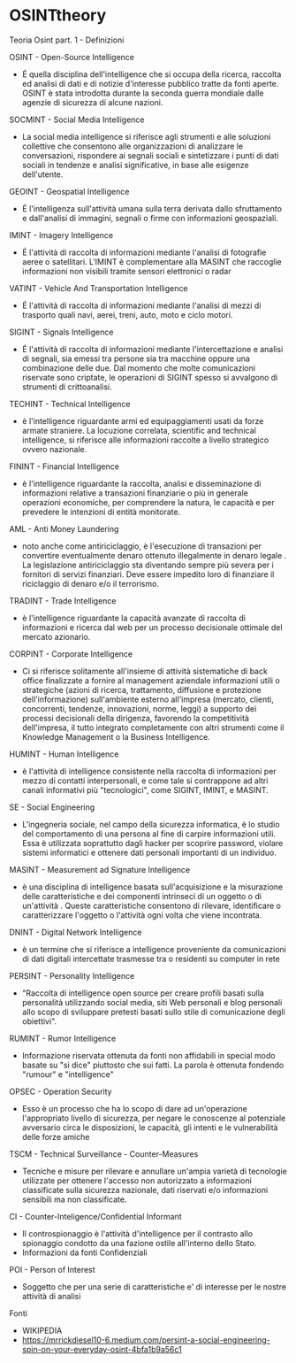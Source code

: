 # OSINTtheory
Teoria Osint part. 1 - Definizioni 

OSINT - Open-Source Intelligence
 - É quella disciplina dell'intelligence che si occupa della ricerca, raccolta ed analisi di dati e di notizie d'interesse pubblico tratte da fonti aperte. OSINT è stata introdotta durante la seconda guerra mondiale dalle agenzie di sicurezza di alcune nazioni.

SOCMINT - Social Media Intelligence
 - La social media intelligence si riferisce agli strumenti e alle soluzioni collettive che consentono alle organizzazioni di analizzare le conversazioni, rispondere ai segnali sociali e sintetizzare i punti di dati sociali in tendenze e analisi significative, in base alle esigenze dell'utente.

GEOINT - Geospatial Intelligence
 - É l'intelligenza sull'attività umana sulla terra derivata dallo sfruttamento e dall'analisi di immagini, segnali o firme con informazioni geospaziali.

IMINT - Imagery Intelligence
 - É  l'attività di raccolta di informazioni mediante l'analisi di fotografie aeree o satellitari. L'IMINT è complementare alla MASINT che raccoglie informazioni non visibili tramite sensori elettronici o radar

VATINT - Vehicle And Transportation Intelligence
 - É  l'attività di raccolta di informazioni mediante l'analisi di mezzi di trasporto quali navi, aerei, treni, auto, moto e ciclo motori.

SIGINT - Signals Intelligence
 - É  l'attività di raccolta di informazioni mediante l'intercettazione e analisi di segnali, sia emessi tra persone sia tra macchine oppure una combinazione delle due. Dal momento che molte comunicazioni riservate sono criptate, le operazioni di SIGINT spesso si avvalgono di strumenti di crittoanalisi.

TECHINT - Technical Intelligence
 -  è l'intelligence riguardante armi ed equipaggiamenti usati da forze armate straniere. La locuzione correlata, scientific and technical intelligence, si riferisce alle informazioni raccolte a livello strategico ovvero nazionale.

FININT - Financial Intelligence
 - è l'intelligence riguardante la raccolta, analisi e disseminazione di informazioni relative a transazioni finanziarie o più in generale operazioni economiche, per comprendere la natura, le capacità e per prevedere le intenzioni di entità monitorate.

AML - Anti Money Laundering 
 - noto anche come antiriciclaggio, è l'esecuzione di transazioni per convertire eventualmente denaro ottenuto illegalmente in denaro legale . La legislazione antiriciclaggio sta diventando sempre più severa per i fornitori di servizi finanziari. Deve essere impedito loro di finanziare il riciclaggio di denaro e/o il terrorismo.

TRADINT - Trade Intelligence 
 -   è l'intelligence riguardante la capacità avanzate di raccolta di informazioni e ricerca dal web per un processo decisionale ottimale del mercato azionario.

CORPINT - Corporate Intelligence
 -  Ci si riferisce solitamente all'insieme di attività sistematiche di back office finalizzate a fornire al management aziendale informazioni utili o strategiche (azioni di ricerca, trattamento, diffusione e protezione dell'informazione) sull'ambiente esterno all'impresa (mercato, clienti, concorrenti, tendenze, innovazioni, norme, leggi) a supporto dei processi decisionali della dirigenza, favorendo la competitività dell'impresa, il tutto integrato completamente con altri strumenti come il Knowledge Management o la Business Intelligence.

HUMINT - Human Intelligence
 - è l'attività di intelligence consistente nella raccolta di informazioni per mezzo di contatti interpersonali, e come tale si contrappone ad altri canali informativi più "tecnologici", come SIGINT, IMINT, e MASINT.

SE - Social Engineering
 - L'ingegneria sociale, nel campo della sicurezza informatica, è lo studio del comportamento di una persona al fine di carpire informazioni utili. Essa è utilizzata soprattutto dagli hacker per scoprire password, violare sistemi informatici e ottenere dati personali importanti di un individuo.

MASINT - Measurement ad Signature Intelligence
 -  è una disciplina di intelligence basata sull'acquisizione e la misurazione delle caratteristiche e dei componenti intrinseci di un oggetto o di un'attività . Queste caratteristiche consentono di rilevare, identificare o caratterizzare l'oggetto o l'attività ogni volta che viene incontrata.

DNINT - Digital Network Intelligence
 -  è un termine che si riferisce a intelligence proveniente da comunicazioni di dati digitali intercettate trasmesse tra o residenti su computer in rete

PERSINT - Personality Intelligence
- "Raccolta di intelligence open source per creare profili basati sulla personalità utilizzando social media, siti Web personali e blog personali allo scopo di sviluppare pretesti basati sullo stile di comunicazione degli obiettivi".

RUMINT - Rumor Intelligence
 - Informazione riservata ottenuta da fonti non affidabili in special modo basate su "si dice" piuttosto che sui fatti. La parola è ottenuta fondendo "rumour" e "intelligence"

OPSEC - Operation Security
 - Esso è un processo che ha lo scopo di dare ad un'operazione l'appropriato livello di sicurezza, per negare le conoscenze al potenziale avversario circa le disposizioni, le capacità, gli intenti e le vulnerabilità delle forze amiche

TSCM - Technical Surveillance - Counter-Measures
 - Tecniche e misure per rilevare e annullare un'ampia varietà di tecnologie utilizzate per ottenere l'accesso non autorizzato a informazioni classificate sulla sicurezza nazionale, dati riservati e/o informazioni sensibili ma non classificate.

CI - Counter-Inteligence/Confidential Informant
 - Il controspionaggio è l'attività d'intelligence per il contrasto allo spionaggio condotto da una fazione ostile all'interno dello Stato.
 - Informazioni da fonti Confidenziali

POI - Person of Interest
 - Soggetto che per una serie di caratteristiche e' di interesse per le nostre attività di analisi


Fonti 
 - WIKIPEDIA
 - https://mrrickdiesel10-6.medium.com/persint-a-social-engineering-spin-on-your-everyday-osint-4bfa1b9a56c1
